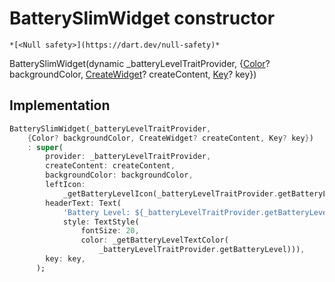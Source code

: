 


# BatterySlimWidget constructor




    *[<Null safety>](https://dart.dev/null-safety)*



BatterySlimWidget(dynamic _batteryLevelTraitProvider, {[Color](https://api.flutter.dev/flutter/dart-ui/Color-class.html)? backgroundColor, [CreateWidget](../../traits_slim_battery_slim_widget/CreateWidget.md)? createContent, [Key](https://api.flutter.dev/flutter/foundation/Key-class.html)? key})





## Implementation

```dart
BatterySlimWidget(_batteryLevelTraitProvider,
    {Color? backgroundColor, CreateWidget? createContent, Key? key})
    : super(
        provider: _batteryLevelTraitProvider,
        createContent: createContent,
        backgroundColor: backgroundColor,
        leftIcon:
            _getBatteryLevelIcon(_batteryLevelTraitProvider.getBatteryLevel),
        headerText: Text(
            'Battery Level: ${_batteryLevelTraitProvider.getBatteryLevel}%',
            style: TextStyle(
                fontSize: 20,
                color: _getBatteryLevelTextColor(
                    _batteryLevelTraitProvider.getBatteryLevel))),
        key: key,
      );
```







